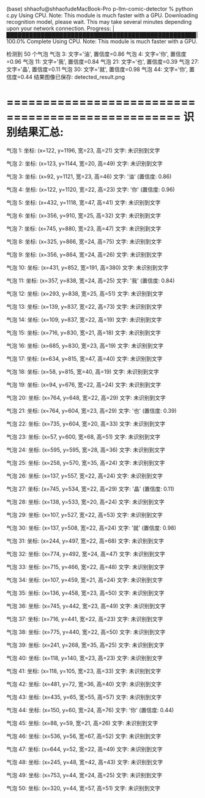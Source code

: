 (base) shhaofu@shhaofudeMacBook-Pro p-llm-comic-detector % python c.py 
Using CPU. Note: This module is much faster with a GPU.
Downloading recognition model, please wait. This may take several minutes depending upon your network connection.
Progress: |██████████████████████████████████████████████████| 100.0% Complete
Using CPU. Note: This module is much faster with a GPU.

检测到 50 个气泡
气泡 3: 文字='油', 置信度=0.86
气泡 4: 文字='你', 置信度=0.96
气泡 11: 文字='我', 置信度=0.84
气泡 21: 文字='也', 置信度=0.39
气泡 27: 文字='晶', 置信度=0.11
气泡 30: 文字='就', 置信度=0.98
气泡 44: 文字='你', 置信度=0.44
结果图像已保存: detected_result.png

==================================================
识别结果汇总:
==================================================
气泡 1:
  坐标: (x=122, y=1196, 宽=23, 高=21)
  文字: 未识别到文字

气泡 2:
  坐标: (x=123, y=1144, 宽=20, 高=49)
  文字: 未识别到文字

气泡 3:
  坐标: (x=92, y=1121, 宽=23, 高=46)
  文字: '油' (置信度: 0.86)

气泡 4:
  坐标: (x=122, y=1120, 宽=22, 高=23)
  文字: '你' (置信度: 0.96)

气泡 5:
  坐标: (x=432, y=1118, 宽=47, 高=41)
  文字: 未识别到文字

气泡 6:
  坐标: (x=356, y=910, 宽=25, 高=32)
  文字: 未识别到文字

气泡 7:
  坐标: (x=745, y=880, 宽=23, 高=47)
  文字: 未识别到文字

气泡 8:
  坐标: (x=325, y=866, 宽=24, 高=75)
  文字: 未识别到文字

气泡 9:
  坐标: (x=356, y=864, 宽=24, 高=26)
  文字: 未识别到文字

气泡 10:
  坐标: (x=431, y=852, 宽=191, 高=380)
  文字: 未识别到文字

气泡 11:
  坐标: (x=357, y=838, 宽=24, 高=25)
  文字: '我' (置信度: 0.84)

气泡 12:
  坐标: (x=293, y=838, 宽=25, 高=51)
  文字: 未识别到文字

气泡 13:
  坐标: (x=139, y=837, 宽=22, 高=73)
  文字: 未识别到文字

气泡 14:
  坐标: (x=109, y=837, 宽=22, 高=19)
  文字: 未识别到文字

气泡 15:
  坐标: (x=716, y=830, 宽=21, 高=18)
  文字: 未识别到文字

气泡 16:
  坐标: (x=685, y=830, 宽=23, 高=19)
  文字: 未识别到文字

气泡 17:
  坐标: (x=634, y=815, 宽=47, 高=40)
  文字: 未识别到文字

气泡 18:
  坐标: (x=58, y=815, 宽=40, 高=19)
  文字: 未识别到文字

气泡 19:
  坐标: (x=94, y=676, 宽=22, 高=24)
  文字: 未识别到文字

气泡 20:
  坐标: (x=764, y=648, 宽=22, 高=29)
  文字: 未识别到文字

气泡 21:
  坐标: (x=764, y=604, 宽=23, 高=29)
  文字: '也' (置信度: 0.39)

气泡 22:
  坐标: (x=735, y=604, 宽=20, 高=33)
  文字: 未识别到文字

气泡 23:
  坐标: (x=57, y=600, 宽=68, 高=51)
  文字: 未识别到文字

气泡 24:
  坐标: (x=595, y=595, 宽=28, 高=36)
  文字: 未识别到文字

气泡 25:
  坐标: (x=258, y=570, 宽=35, 高=24)
  文字: 未识别到文字

气泡 26:
  坐标: (x=137, y=557, 宽=22, 高=24)
  文字: 未识别到文字

气泡 27:
  坐标: (x=745, y=534, 宽=22, 高=29)
  文字: '晶' (置信度: 0.11)

气泡 28:
  坐标: (x=138, y=533, 宽=20, 高=24)
  文字: 未识别到文字

气泡 29:
  坐标: (x=107, y=527, 宽=22, 高=53)
  文字: 未识别到文字

气泡 30:
  坐标: (x=137, y=508, 宽=22, 高=24)
  文字: '就' (置信度: 0.98)

气泡 31:
  坐标: (x=244, y=497, 宽=22, 高=68)
  文字: 未识别到文字

气泡 32:
  坐标: (x=774, y=492, 宽=24, 高=47)
  文字: 未识别到文字

气泡 33:
  坐标: (x=715, y=466, 宽=22, 高=48)
  文字: 未识别到文字

气泡 34:
  坐标: (x=107, y=459, 宽=21, 高=24)
  文字: 未识别到文字

气泡 35:
  坐标: (x=136, y=458, 宽=23, 高=50)
  文字: 未识别到文字

气泡 36:
  坐标: (x=745, y=442, 宽=23, 高=49)
  文字: 未识别到文字

气泡 37:
  坐标: (x=716, y=441, 宽=22, 高=23)
  文字: 未识别到文字

气泡 38:
  坐标: (x=775, y=440, 宽=22, 高=50)
  文字: 未识别到文字

气泡 39:
  坐标: (x=241, y=268, 宽=35, 高=25)
  文字: 未识别到文字

气泡 40:
  坐标: (x=118, y=140, 宽=23, 高=23)
  文字: 未识别到文字

气泡 41:
  坐标: (x=118, y=105, 宽=23, 高=33)
  文字: 未识别到文字

气泡 42:
  坐标: (x=481, y=72, 宽=36, 高=40)
  文字: 未识别到文字

气泡 43:
  坐标: (x=435, y=65, 宽=55, 高=57)
  文字: 未识别到文字

气泡 44:
  坐标: (x=150, y=60, 宽=24, 高=76)
  文字: '你' (置信度: 0.44)

气泡 45:
  坐标: (x=88, y=59, 宽=21, 高=26)
  文字: 未识别到文字

气泡 46:
  坐标: (x=536, y=56, 宽=67, 高=52)
  文字: 未识别到文字

气泡 47:
  坐标: (x=644, y=52, 宽=22, 高=49)
  文字: 未识别到文字

气泡 48:
  坐标: (x=245, y=48, 宽=42, 高=43)
  文字: 未识别到文字

气泡 49:
  坐标: (x=753, y=44, 宽=24, 高=25)
  文字: 未识别到文字

气泡 50:
  坐标: (x=320, y=44, 宽=57, 高=51)
  文字: 未识别到文字